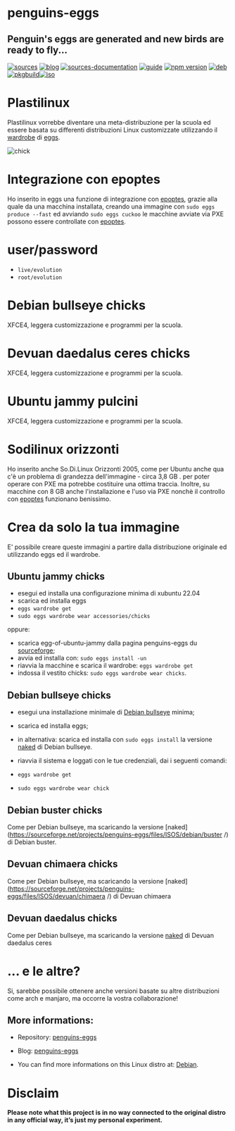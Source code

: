 penguins-eggs
=============

## Penguin&#39;s eggs are generated and new birds are ready to fly...
[![sources](https://img.shields.io/badge/github-sources-cyan)](https://github.com/pieroproietti/penguins-eggs)
[![blog](https://img.shields.io/badge/blog-penguin's%20eggs-cyan)](https://penguins-eggs.net)
[![sources-documentation](https://img.shields.io/badge/sources-documentation-blue)](https://penguins-eggs.net/sources-documentation/index.html)
[![guide](https://img.shields.io/badge/guide-penguin's%20eggs-cyan)](https://penguins-eggs.net/book/)
[![npm version](https://img.shields.io/npm/v/penguins-eggs.svg)](https://npmjs.org/package/penguins-eggs)
[![deb](https://img.shields.io/badge/deb-packages-blue)](https://sourceforge.net/projects/penguins-eggs/files/DEBS)
[![pkgbuild](https://img.shields.io/badge/pkgbuild-packages-blue)](https://sourceforge.net/projects/penguins-eggs/files/PKGBUILD)[![iso](https://img.shields.io/badge/iso-images-cyan)](https://sourceforge.net/projects/penguins-eggs/files/ISOS)

# Plastilinux
Plastilinux vorrebbe diventare una meta-distribuzione per la scuola ed essere basata su differenti distribuzioni Linux customizzate utilizzando il [wardrobe](https://github.com/pieroproietti/penguins-wardrobe/tree/main/DOCUMENTATION#penguins-wardrobe) di [eggs](https://github.com/pieroproietti/penguins-eggs).

![chick](https://penguins-eggs.net/images/chick.png)

# Integrazione con epoptes
Ho inserito in eggs una funzione di integrazione con [epoptes](https://epoptes.org/), grazie alla quale da una macchina installata, creando una immagine con ```sudo eggs produce --fast``` ed avviando ```sudo eggs cuckoo``` le macchine avviate via PXE possono essere controllate con [epoptes](https://epoptes.org/).

# user/password
* ```live/evolution```
* ```root/evolution```

# Debian bullseye chicks
XFCE4, leggera customizzazione e programmi per la scuola.

# Devuan daedalus ceres chicks
XFCE4, leggera customizzazione e programmi per la scuola.

# Ubuntu jammy pulcini
XFCE4, leggera customizzazione e programmi per la scuola.


# Sodilinux orizzonti
Ho inserito anche So.Di.Linux Orizzonti 2005, come per Ubuntu anche qua c'è un problema di grandezza dell'immagine - circa 3,8 GB . per poter operare con PXE
ma potrebbe costituire una ottima traccia. Inoltre, su macchine con 8 GB anche l'installazione e l'uso via PXE nonchè il controllo con [epoptes](https://epoptes.org/) funzionano benissimo.

# Crea da solo la tua immagine

E' possibile creare queste immagini a partire dalla distribuzione originale ed utilizzando eggs ed il wardrobe.

## Ubuntu jammy chicks

* esegui ed installa una configurazione minima di xubuntu 22.04
* scarica ed installa eggs
* ```eggs wardrobe get```
* ```sudo eggs wardrobe wear accessories/chicks```

oppure: 

* scarica egg-of-ubuntu-jammy dalla pagina penguins-eggs du [sourceforge](https://sourceforge.net/projects/penguins-eggs/files/ISOS/ubuntu/jammy/);
* avvia ed installa con: ```sudo eggs install -un```
* riavvia la macchine e scarica il wardrobe: ```eggs wardrobe get```
* indossa il vestito chicks: ```sudo eggs wardrobe wear chicks```.

## Debian bullseye chicks

* esegui una installazione minimale di [Debian bullseye](https://www.debian.org/releases/bullseye/debian-installer/) minima;
* scarica ed installa eggs;
* in alternativa: scarica ed installa con ```sudo eggs install``` la versione [naked](https://sourceforge.net/projects/penguins-eggs/files/ISOS/debian/bullseye/) di Debian bullseye. 

* riavvia il sistema e loggati con le tue credenziali, dai i seguenti comandi:
* ```eggs wardrobe get```
* ```sudo eggs wardrobe wear chick```

## Debian buster chicks
Come per Debian bullseye, ma scaricando la versione [naked](https://sourceforge.net/projects/penguins-eggs/files/ISOS/debian/buster /) di Debian buster.

## Devuan chimaera chicks
Come per Debian bullseye, ma scaricando la versione [naked](https://sourceforge.net/projects/penguins-eggs/files/ISOS/devuan/chimaera /) di Devuan chimaera 


## Devuan daedalus chicks
Come per Debian bullseye, ma scaricando la versione [naked](https://sourceforge.net/projects/penguins-eggs/files/ISOS/devuan/daedalus/) di Devuan daedalus ceres 

# ... e le altre?
Si, sarebbe possibile ottenere anche versioni basate su altre distribuzioni come arch e manjaro, ma occorre la vostra collaborazione!

## More informations:

* Repository: [penguins-eggs](https://github.com/pieroproietti/penguins-eggs)
* Blog: [penguins-eggs](https://penguins-eggs.net)

* You can find more informations on this Linux distro at: [Debian](https://debian.org/).

# Disclaim
__Please note what this project is in no way connected to the original distro in any official way, it’s just my personal experiment.__

